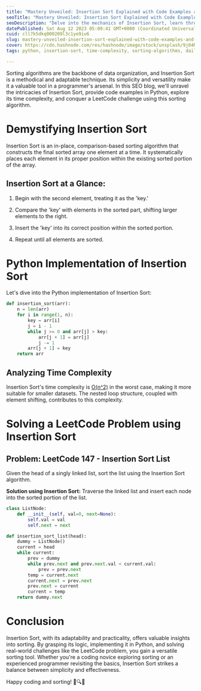```yaml
---
title: "Mastery Unveiled: Insertion Sort Explained with Code Examples and a LeetCode Challenge"
seoTitle: "Mastery Unveiled: Insertion Sort Explained with Code Examples"
seoDescription: "Delve into the mechanics of Insertion Sort, learn through Python code examples, and tackle a LeetCode challenge using this versatile sorting algorithm."
datePublished: Sat Aug 12 2023 05:09:41 GMT+0000 (Coordinated Universal Time)
cuid: cll7k5dkq000209l3c1ye9iu6
slug: mastery-unveiled-insertion-sort-explained-with-code-examples-and-a-leetcode-challenge
cover: https://cdn.hashnode.com/res/hashnode/image/stock/unsplash/9j04MfJ1KEg/upload/3205212d79a300902e5ee53acb686eef.jpeg
tags: python, insertion-sort, time-complexity, sorting-algorithms, daily-leetcode-challenge

---
```


Sorting algorithms are the backbone of data organization, and Insertion Sort is a methodical and adaptable technique. Its simplicity and versatility make it a valuable tool in a programmer's arsenal. In this SEO blog, we'll unravel the intricacies of Insertion Sort, provide code examples in Python, explore its time complexity, and conquer a LeetCode challenge using this sorting algorithm.

# Demystifying Insertion Sort

Insertion Sort is an in-place, comparison-based sorting algorithm that constructs the final sorted array one element at a time. It systematically places each element in its proper position within the existing sorted portion of the array.

## Insertion Sort at a Glance:

1. Begin with the second element, treating it as the 'key.'
    
2. Compare the 'key' with elements in the sorted part, shifting larger elements to the right.
    
3. Insert the 'key' into its correct position within the sorted portion.
    
4. Repeat until all elements are sorted.
    

# Python Implementation of Insertion Sort

Let's dive into the Python implementation of Insertion Sort:

```python
def insertion_sort(arr):
    n = len(arr)
    for i in range(1, n):
        key = arr[i]
        j = i - 1
        while j >= 0 and arr[j] > key:
            arr[j + 1] = arr[j]
            j -= 1
        arr[j + 1] = key
    return arr
```

## Analyzing Time Complexity

Insertion Sort's time complexity is [O(n^2)](https://ayeshairshad.hashnode.dev/demystifying-big-o-of-n2-understanding-quadratic-time-complexity) in the worst case, making it more suitable for smaller datasets. The nested loop structure, coupled with element shifting, contributes to this complexity.

# Solving a LeetCode Problem using Insertion Sort

## Problem: LeetCode 147 - Insertion Sort List

Given the head of a singly linked list, sort the list using the Insertion Sort algorithm.

**Solution using Insertion Sort:** Traverse the linked list and insert each node into the sorted portion of the list.

```python
class ListNode:
    def __init__(self, val=0, next=None):
        self.val = val
        self.next = next

def insertion_sort_list(head):
    dummy = ListNode()
    current = head
    while current:
        prev = dummy
        while prev.next and prev.next.val < current.val:
            prev = prev.next
        temp = current.next
        current.next = prev.next
        prev.next = current
        current = temp
    return dummy.next
```

# Conclusion

Insertion Sort, with its adaptability and practicality, offers valuable insights into sorting. By grasping its logic, implementing it in Python, and solving real-world challenges like the LeetCode problem, you gain a versatile sorting tool. Whether you're a coding novice exploring sorting or an experienced programmer revisiting the basics, Insertion Sort strikes a balance between simplicity and effectiveness.

Happy coding and sorting! 🚀🔍🧠